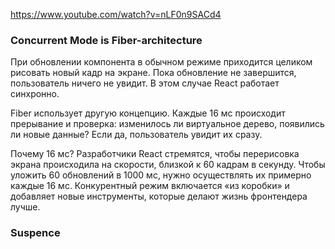 https://www.youtube.com/watch?v=nLF0n9SACd4

### Concurrent Mode is Fiber-architecture
  
При обновлении компонента в обычном режиме приходится целиком рисовать новый кадр на экране. Пока обновление не завершится, пользователь ничего не увидит. В этом случае React работает синхронно. 

Fiber использует другую концепцию. Каждые 16 мс происходит прерывание и проверка: изменилось ли виртуальное дерево, появились ли новые данные? Если да, пользователь увидит их сразу.  
  
Почему 16 мс? Разработчики React стремятся, чтобы перерисовка экрана происходила на скорости, близкой к 60 кадрам в секунду. Чтобы уложить 60 обновлений в 1000 мс, нужно осуществлять их примерно каждые 16 мс. Конкурентный режим включается «из коробки» и добавляет новые инструменты, которые делают жизнь фронтендера лучше.

### Suspence

